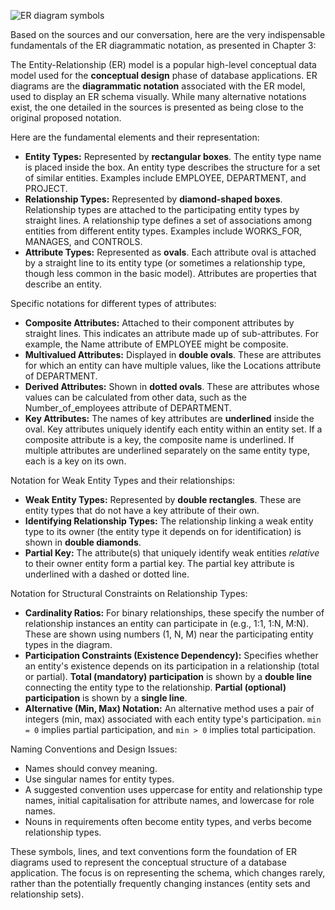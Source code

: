 
![ER diagram symbols](https://cdn.nulab.com/learn-wp/app/uploads/2018/05/14210150/ER-Symbols-1.png "ER diagram symbols chart")



Based on the sources and our conversation, here are the very indispensable fundamentals of the ER diagrammatic notation, as presented in Chapter 3:

The Entity-Relationship (ER) model is a popular high-level conceptual data model used for the **conceptual design** phase of database applications. ER diagrams are the **diagrammatic notation** associated with the ER model, used to display an ER schema visually. While many alternative notations exist, the one detailed in the sources is presented as being close to the original proposed notation.

Here are the fundamental elements and their representation:

- **Entity Types:** Represented by **rectangular boxes**. The entity type name is placed inside the box. An entity type describes the structure for a set of similar entities. Examples include EMPLOYEE, DEPARTMENT, and PROJECT.
- **Relationship Types:** Represented by **diamond-shaped boxes**. Relationship types are attached to the participating entity types by straight lines. A relationship type defines a set of associations among entities from different entity types. Examples include WORKS_FOR, MANAGES, and CONTROLS.
- **Attribute Types:** Represented as **ovals**. Each attribute oval is attached by a straight line to its entity type (or sometimes a relationship type, though less common in the basic model). Attributes are properties that describe an entity.

Specific notations for different types of attributes:

- **Composite Attributes:** Attached to their component attributes by straight lines. This indicates an attribute made up of sub-attributes. For example, the Name attribute of EMPLOYEE might be composite.
- **Multivalued Attributes:** Displayed in **double ovals**. These are attributes for which an entity can have multiple values, like the Locations attribute of DEPARTMENT.
- **Derived Attributes:** Shown in **dotted ovals**. These are attributes whose values can be calculated from other data, such as the Number_of_employees attribute of DEPARTMENT.
- **Key Attributes:** The names of key attributes are **underlined** inside the oval. Key attributes uniquely identify each entity within an entity set. If a composite attribute is a key, the composite name is underlined. If multiple attributes are underlined separately on the same entity type, each is a key on its own.

Notation for Weak Entity Types and their relationships:

- **Weak Entity Types:** Represented by **double rectangles**. These are entity types that do not have a key attribute of their own.
- **Identifying Relationship Types:** The relationship linking a weak entity type to its owner (the entity type it depends on for identification) is shown in **double diamonds**.
- **Partial Key:** The attribute(s) that uniquely identify weak entities _relative_ to their owner entity form a partial key. The partial key attribute is underlined with a dashed or dotted line.

Notation for Structural Constraints on Relationship Types:

- **Cardinality Ratios:** For binary relationships, these specify the number of relationship instances an entity can participate in (e.g., 1:1, 1:N, M:N). These are shown using numbers (1, N, M) near the participating entity types in the diagram.
- **Participation Constraints (Existence Dependency):** Specifies whether an entity's existence depends on its participation in a relationship (total or partial). **Total (mandatory) participation** is shown by a **double line** connecting the entity type to the relationship. **Partial (optional) participation** is shown by a **single line**.
- **Alternative (Min, Max) Notation:** An alternative method uses a pair of integers (min, max) associated with each entity type's participation. `min = 0` implies partial participation, and `min > 0` implies total participation.

Naming Conventions and Design Issues:

- Names should convey meaning.
- Use singular names for entity types.
- A suggested convention uses uppercase for entity and relationship type names, initial capitalisation for attribute names, and lowercase for role names.
- Nouns in requirements often become entity types, and verbs become relationship types.

These symbols, lines, and text conventions form the foundation of ER diagrams used to represent the conceptual structure of a database application. The focus is on representing the schema, which changes rarely, rather than the potentially frequently changing instances (entity sets and relationship sets).